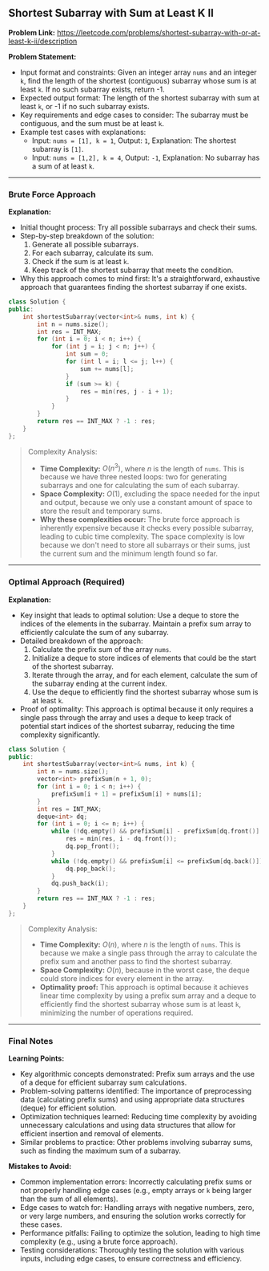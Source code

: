 ## Shortest Subarray with Sum at Least K II
**Problem Link:** https://leetcode.com/problems/shortest-subarray-with-or-at-least-k-ii/description

**Problem Statement:**
- Input format and constraints: Given an integer array `nums` and an integer `k`, find the length of the shortest (contiguous) subarray whose sum is at least `k`. If no such subarray exists, return -1.
- Expected output format: The length of the shortest subarray with sum at least `k`, or -1 if no such subarray exists.
- Key requirements and edge cases to consider: The subarray must be contiguous, and the sum must be at least `k`.
- Example test cases with explanations:
  - Input: `nums = [1], k = 1`, Output: `1`, Explanation: The shortest subarray is `[1]`.
  - Input: `nums = [1,2], k = 4`, Output: `-1`, Explanation: No subarray has a sum of at least `k`.

---

### Brute Force Approach
**Explanation:**
- Initial thought process: Try all possible subarrays and check their sums.
- Step-by-step breakdown of the solution:
  1. Generate all possible subarrays.
  2. For each subarray, calculate its sum.
  3. Check if the sum is at least `k`.
  4. Keep track of the shortest subarray that meets the condition.
- Why this approach comes to mind first: It's a straightforward, exhaustive approach that guarantees finding the shortest subarray if one exists.

```cpp
class Solution {
public:
    int shortestSubarray(vector<int>& nums, int k) {
        int n = nums.size();
        int res = INT_MAX;
        for (int i = 0; i < n; i++) {
            for (int j = i; j < n; j++) {
                int sum = 0;
                for (int l = i; l <= j; l++) {
                    sum += nums[l];
                }
                if (sum >= k) {
                    res = min(res, j - i + 1);
                }
            }
        }
        return res == INT_MAX ? -1 : res;
    }
};
```

> Complexity Analysis:
> - **Time Complexity:** $O(n^3)$, where $n$ is the length of `nums`. This is because we have three nested loops: two for generating subarrays and one for calculating the sum of each subarray.
> - **Space Complexity:** $O(1)$, excluding the space needed for the input and output, because we only use a constant amount of space to store the result and temporary sums.
> - **Why these complexities occur:** The brute force approach is inherently expensive because it checks every possible subarray, leading to cubic time complexity. The space complexity is low because we don't need to store all subarrays or their sums, just the current sum and the minimum length found so far.

---

### Optimal Approach (Required)
**Explanation:**
- Key insight that leads to optimal solution: Use a deque to store the indices of the elements in the subarray. Maintain a prefix sum array to efficiently calculate the sum of any subarray.
- Detailed breakdown of the approach:
  1. Calculate the prefix sum of the array `nums`.
  2. Initialize a deque to store indices of elements that could be the start of the shortest subarray.
  3. Iterate through the array, and for each element, calculate the sum of the subarray ending at the current index.
  4. Use the deque to efficiently find the shortest subarray whose sum is at least `k`.
- Proof of optimality: This approach is optimal because it only requires a single pass through the array and uses a deque to keep track of potential start indices of the shortest subarray, reducing the time complexity significantly.

```cpp
class Solution {
public:
    int shortestSubarray(vector<int>& nums, int k) {
        int n = nums.size();
        vector<int> prefixSum(n + 1, 0);
        for (int i = 0; i < n; i++) {
            prefixSum[i + 1] = prefixSum[i] + nums[i];
        }
        int res = INT_MAX;
        deque<int> dq;
        for (int i = 0; i <= n; i++) {
            while (!dq.empty() && prefixSum[i] - prefixSum[dq.front()] >= k) {
                res = min(res, i - dq.front());
                dq.pop_front();
            }
            while (!dq.empty() && prefixSum[i] <= prefixSum[dq.back()]) {
                dq.pop_back();
            }
            dq.push_back(i);
        }
        return res == INT_MAX ? -1 : res;
    }
};
```

> Complexity Analysis:
> - **Time Complexity:** $O(n)$, where $n$ is the length of `nums`. This is because we make a single pass through the array to calculate the prefix sum and another pass to find the shortest subarray.
> - **Space Complexity:** $O(n)$, because in the worst case, the deque could store indices for every element in the array.
> - **Optimality proof:** This approach is optimal because it achieves linear time complexity by using a prefix sum array and a deque to efficiently find the shortest subarray whose sum is at least `k`, minimizing the number of operations required.

---

### Final Notes

**Learning Points:**
- Key algorithmic concepts demonstrated: Prefix sum arrays and the use of a deque for efficient subarray sum calculations.
- Problem-solving patterns identified: The importance of preprocessing data (calculating prefix sums) and using appropriate data structures (deque) for efficient solution.
- Optimization techniques learned: Reducing time complexity by avoiding unnecessary calculations and using data structures that allow for efficient insertion and removal of elements.
- Similar problems to practice: Other problems involving subarray sums, such as finding the maximum sum of a subarray.

**Mistakes to Avoid:**
- Common implementation errors: Incorrectly calculating prefix sums or not properly handling edge cases (e.g., empty arrays or `k` being larger than the sum of all elements).
- Edge cases to watch for: Handling arrays with negative numbers, zero, or very large numbers, and ensuring the solution works correctly for these cases.
- Performance pitfalls: Failing to optimize the solution, leading to high time complexity (e.g., using a brute force approach).
- Testing considerations: Thoroughly testing the solution with various inputs, including edge cases, to ensure correctness and efficiency.